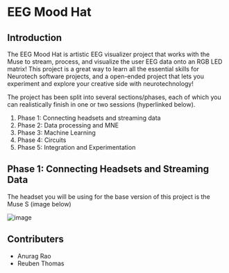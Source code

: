 # EEG Mood Hat

## Introduction

The EEG Mood Hat is artistic EEG visualizer project that works with the Muse to stream, process, and visualize the user EEG data onto an RGB LED matrix! This project is a great way to learn all the essential skills for Neurotech software projects, and a open-ended project that lets you experiment and explore your creative side with neurotechnology!

The project has been split into several sections/phases, each of which you can realistically finish in one or two sessions (hyperlinked below). 

1. Phase 1: Connecting headsets and streaming data
2. Phase 2: Data processing and MNE
3. Phase 3: Machine Learning
4. Phase 4: Circuits
5. Phase 5: Integration and Experimentation

## Phase 1: Connecting Headsets and Streaming Data

The headset you will be using for the base version of this project is the Muse S (image below)

![image](https://github.com/neurotech-berkeley/eeg_mood_hat/assets/74014913/c93072d2-13f0-402a-b5b5-9f7de3c6ac45)



## Contributers
- Anurag Rao
- Reuben Thomas
